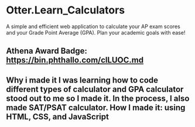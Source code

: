 # Otter.Learn_Calculators

A simple and efficient web application to calculate your AP exam scores and your Grade Point Average (GPA). Plan your academic goals with ease!

Athena Award Badge: https://bin.phthallo.com/clLUOC.md
--
**Why i made it** I was learning how to code different types of calculator and GPA calculator stood out to me so I made it. In the process, I also made SAT/PSAT calculator. 
**How I made it**: using HTML, CSS, and JavaScript
---
